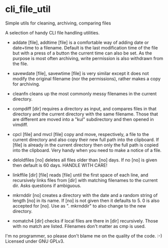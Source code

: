 cli_file_util
=============

Simple utils for cleaning, archiving, comparing files

A selection of handy CLI file handling utilities.

- addate [file], addtime [file] is a comfortable way of adding date or
  date+time to a filename. Default is the last modification time of the file
  but with a press of a button the current time can also be set. As the purpose
  is most often archiving, write permission is also withdrawn from the file.

- savewdate [file], savewtime [file] is very similar except it does not modify
  the original filename (nor the permissions), rather makes a copy for
  archiving.

- cleanfn cleans up the most commonly messy filenames in the current directory.

- compdiff [dir] requires a directory as input, and compares files in that
  directory and the current directory with the same filename. Those that are
  different are moved into a "kul" subdirectory and then opened in vimdiff.

- cpcl [file] and mvcl [file] copy and move, respectively, a file to the
  current directory and also copy their new full path into the clipboard. If
  [file] is already in the current directory then only the full path is copied
  into the clipboard. Very handy when you need to make a notice of a file.

- deloldfiles [no] deletes all files older than [no] days. If no [no] is given
  then default is 60 days. HANDLE WITH CARE!

- linkffile [dir] [file] reads [file] until the first space of each line, and
  recursively links files from [dir] with matching filenames to the current
  dir. Asks questions if ambiguous.

- mkrnddir [no] creates a directory with the date and a random string of length
  [no] in its name. If [no] is not given then it defaults to 5. 0 is also
  accepted for [no]. Use as ". mkrnddir" to also change to the new directory.

- nomatch4 [dir] checks if local files are there in [dir] recursively. Those
  with no match are listed. Filenames don't matter as cmp is used.

I'm no programmer, so please don't blame me on the quality of the code. :-)
Licensed under GNU GPLv3.
